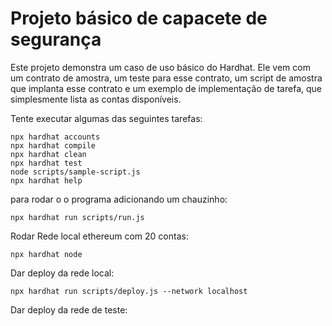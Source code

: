 # Projeto básico de capacete de segurança

Este projeto demonstra um caso de uso básico do Hardhat. Ele vem com um contrato de amostra, um teste para esse contrato, um script de amostra que implanta esse contrato e um exemplo de implementação de tarefa, que simplesmente lista as contas disponíveis.

Tente executar algumas das seguintes tarefas:

```shell
npx hardhat accounts
npx hardhat compile
npx hardhat clean
npx hardhat test
node scripts/sample-script.js
npx hardhat help
```

para rodar o o programa adicionando um chauzinho:

```
npx hardhat run scripts/run.js
```
Rodar Rede local ethereum com 20 contas:
```
npx hardhat node
```

Dar deploy da rede local:
```
npx hardhat run scripts/deploy.js --network localhost
```

Dar deploy da rede de teste:
```

```